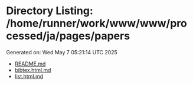 # Directory Listing: /home/runner/work/www/www/processed/ja/pages/papers
Generated on: Wed May  7 05:21:14 UTC 2025

- [README.md](README.md)
- [bibtex.html.md](bibtex.html.md)
- [list.html.md](list.html.md)
